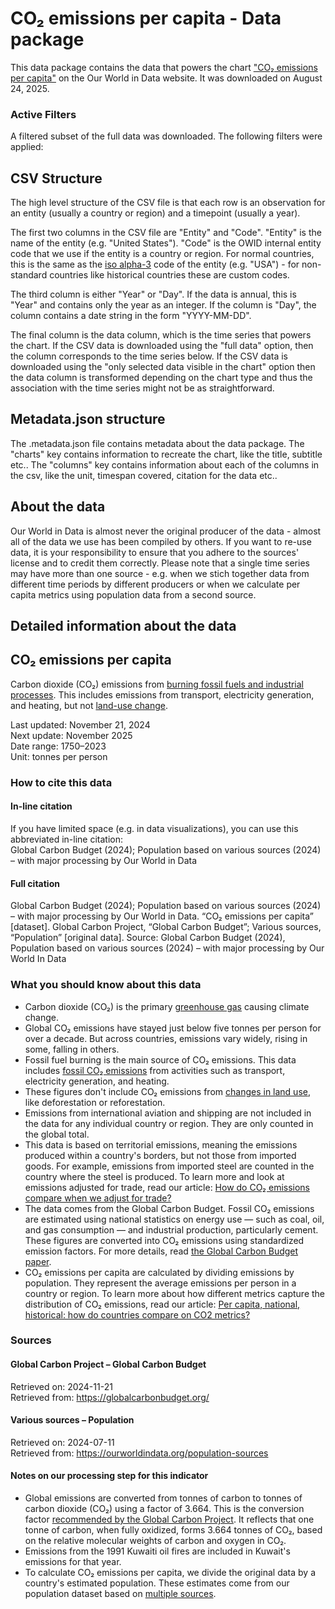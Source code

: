 # CO₂ emissions per capita - Data package

This data package contains the data that powers the chart ["CO₂ emissions per capita"](https://ourworldindata.org/grapher/co-emissions-per-capita?v=1&csvType=full&useColumnShortNames=false) on the Our World in Data website. It was downloaded on August 24, 2025.

### Active Filters

A filtered subset of the full data was downloaded. The following filters were applied:

## CSV Structure

The high level structure of the CSV file is that each row is an observation for an entity (usually a country or region) and a timepoint (usually a year).

The first two columns in the CSV file are "Entity" and "Code". "Entity" is the name of the entity (e.g. "United States"). "Code" is the OWID internal entity code that we use if the entity is a country or region. For normal countries, this is the same as the [iso alpha-3](https://en.wikipedia.org/wiki/ISO_3166-1_alpha-3) code of the entity (e.g. "USA") - for non-standard countries like historical countries these are custom codes.

The third column is either "Year" or "Day". If the data is annual, this is "Year" and contains only the year as an integer. If the column is "Day", the column contains a date string in the form "YYYY-MM-DD".

The final column is the data column, which is the time series that powers the chart. If the CSV data is downloaded using the "full data" option, then the column corresponds to the time series below. If the CSV data is downloaded using the "only selected data visible in the chart" option then the data column is transformed depending on the chart type and thus the association with the time series might not be as straightforward.

## Metadata.json structure

The .metadata.json file contains metadata about the data package. The "charts" key contains information to recreate the chart, like the title, subtitle etc.. The "columns" key contains information about each of the columns in the csv, like the unit, timespan covered, citation for the data etc..

## About the data

Our World in Data is almost never the original producer of the data - almost all of the data we use has been compiled by others. If you want to re-use data, it is your responsibility to ensure that you adhere to the sources' license and to credit them correctly. Please note that a single time series may have more than one source - e.g. when we stich together data from different time periods by different producers or when we calculate per capita metrics using population data from a second source.

## Detailed information about the data


## CO₂ emissions per capita
Carbon dioxide (CO₂) emissions from [burning fossil fuels and industrial processes](#dod:fossilemissions). This includes emissions from transport, electricity generation, and heating, but not [land-use change](#dod:land-use-change-emissions).

Last updated: November 21, 2024  
Next update: November 2025  
Date range: 1750–2023  
Unit: tonnes per person  


### How to cite this data

#### In-line citation
If you have limited space (e.g. in data visualizations), you can use this abbreviated in-line citation:  
Global Carbon Budget (2024); Population based on various sources (2024) – with major processing by Our World in Data

#### Full citation
Global Carbon Budget (2024); Population based on various sources (2024) – with major processing by Our World in Data. “CO₂ emissions per capita” [dataset]. Global Carbon Project, “Global Carbon Budget”; Various sources, “Population” [original data].
Source: Global Carbon Budget (2024), Population based on various sources (2024) – with major processing by Our World In Data

### What you should know about this data
* Carbon dioxide (CO₂) is the primary [greenhouse gas](#dod:ghgemissions) causing climate change.
* Global CO₂ emissions have stayed just below five tonnes per person for over a decade. But across countries, emissions vary widely, rising in some, falling in others.
* Fossil fuel burning is the main source of CO₂ emissions. This data includes [fossil CO₂ emissions](#dod:fossilemissions) from activities such as transport, electricity generation, and heating.
* These figures don't include CO₂ emissions from [changes in land use](#dod:land-use-change-emissions), like deforestation or reforestation.
* Emissions from international aviation and shipping are not included in the data for any individual country or region. They are only counted in the global total.
* This data is based on territorial emissions, meaning the emissions produced within a country's borders, but not those from imported goods. For example, emissions from imported steel are counted in the country where the steel is produced. To learn more and look at emissions adjusted for trade, read our article: [How do CO₂ emissions compare when we adjust for trade?](https://ourworldindata.org/consumption-based-co2)
* The data comes from the Global Carbon Budget. Fossil CO₂ emissions are estimated using national statistics on energy use — such as coal, oil, and gas consumption — and industrial production, particularly cement. These figures are converted into CO₂ emissions using standardized emission factors. For more details, read [the Global Carbon Budget paper](https://doi.org/10.5194/essd-15-5301-2023).
* CO₂ emissions per capita are calculated by dividing emissions by population. They represent the average emissions per person in a country or region. To learn more about how different metrics capture the distribution of CO₂ emissions, read our article: [Per capita, national, historical: how do countries compare on CO2 metrics?](https://ourworldindata.org/co2-emissions-metrics)

### Sources

#### Global Carbon Project – Global Carbon Budget
Retrieved on: 2024-11-21  
Retrieved from: https://globalcarbonbudget.org/  

#### Various sources – Population
Retrieved on: 2024-07-11  
Retrieved from: https://ourworldindata.org/population-sources  

#### Notes on our processing step for this indicator
- Global emissions are converted from tonnes of carbon to tonnes of carbon dioxide (CO₂) using a factor of 3.664. This is the conversion factor [recommended by the Global Carbon Project](https://globalcarbonbudgetdata.org/downloads/jGJH0-data/Global+Carbon+Budget+v2024+Dataset+Descriptions.pdf). It reflects that one tonne of carbon, when fully oxidized, forms 3.664 tonnes of CO₂, based on the relative molecular weights of carbon and oxygen in CO₂.
- Emissions from the 1991 Kuwaiti oil fires are included in Kuwait's emissions for that year.
- To calculate CO₂ emissions per capita, we divide the original data by a country's estimated population. These estimates come from our population dataset based on [multiple sources](https://ourworldindata.org/population-sources).



    